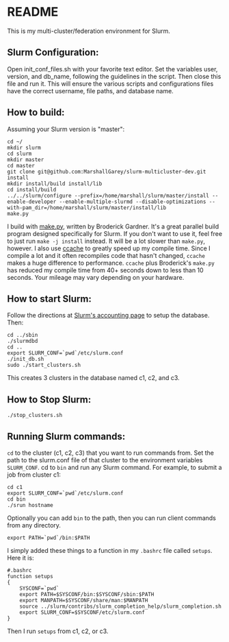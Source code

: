 # README
This is my multi-cluster/federation environment for Slurm.

## Slurm Configuration:
Open init\_conf\_files.sh with your favorite text editor. Set the variables
user, version, and db\_name, following the guidelines in the script. Then close
this file and run it. This will ensure the various scripts and configurations
files have the correct username, file paths, and database name.

## How to build:
Assuming your Slurm version is "master":

    cd ~/
    mkdir slurm
    cd slurm
    mkdir master
    cd master
    git clone git@github.com:MarshallGarey/slurm-multicluster-dev.git install
    mkdir install/build install/lib
    cd install/build
    ../../slurm/configure --prefix=/home/marshall/slurm/master/install --enable-developer --enable-multiple-slurmd --disable-optimizations --with-pam_dir=/home/marshall/slurm/master/install/lib
    make.py

I build with [make.py](https://gitlab.com/bsngardner/slurm_devinst_scripts/blob/master/make.py), written by Broderick Gardner. It's a great parallel build program designed specifically for Slurm. If you don't want to use it, feel free to just run `make -j install` instead. It will be a lot slower than `make.py`, however. I also use [ccache]([https://github.com/ccache/ccache](https://github.com/ccache/ccache)) to greatly speed up my compile time. Since I compile a lot and it often recompiles code that hasn't changed, `ccache` makes a huge difference to performance. `ccache` plus Broderick's `make.py` has reduced my compile time from 40+ seconds down to less than 10 seconds. Your mileage may vary depending on your hardware.

## How to start Slurm:
Follow the directions at [Slurm's accounting page](https://slurm.schedmd.com/accounting.html) to setup the database. Then:

    cd ../sbin
    ./slurmdbd
    cd ..
    export SLURM_CONF=`pwd`/etc/slurm.conf
    ./init_db.sh
    sudo ./start_clusters.sh

This creates 3 clusters in the database named c1, c2, and c3.

## How to Stop Slurm:

    ./stop_clusters.sh

## Running Slurm commands:

`cd` to the cluster (c1, c2, c3) that you want to run commands from. Set the path to the slurm.conf file of that cluster to the environment variables `SLURM_CONF`. cd to `bin` and run any Slurm command. For example, to submit a job from cluster c1:

    cd c1
    export SLURM_CONF=`pwd`/etc/slurm.conf
    cd bin
    ./srun hostname

Optionally you can add `bin` to the path, then you can run client commands from any directory.

    export PATH=`pwd`/bin:$PATH

I simply added these things to a function in my `.bashrc` file called `setups`. Here it is:

    #.bashrc
    function setups
    {
    	SYSCONF=`pwd`
    	export PATH=$SYSCONF/bin:$SYSCONF/sbin:$PATH
    	export MANPATH=$SYSCONF/share/man:$MANPATH
    	source ../slurm/contribs/slurm_completion_help/slurm_completion.sh
    	export SLURM_CONF=$SYSCONF/etc/slurm.conf
    }

Then I run `setups` from c1, c2, or c3.
